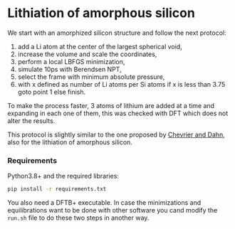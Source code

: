 # Lithiation of amorphous silicon

We start with an amorphized silicon structure and follow the next protocol:

1. add a Li atom at the center of the largest spherical void,
2. increase the volume and scale the coordinates,
3. perform a local LBFGS minimization,
4. simulate 10ps with Berendsen NPT,
5. select the frame with minimum absolute pressure,
6. with x defined as number of Li atoms per Si atoms if x is less than 3.75 goto point 1 else finish.

To make the process faster, 3 atoms of lithium are added at a time and expanding
in each one of them, this was checked with DFT which does not alter the results.

This protocol is slightly similar to the one proposed by 
[Chevrier and Dahn](https://doi.org/10.1149/1.3111037), also for the lithiation 
of amorphous silicon.


### Requirements

Python3.8+ and the required libraries:

```bash
pip install -r requirements.txt
```

You also need a DFTB+ executable. In case the minimizations and equilibrations
want to be done with other software you cand modify the `run.sh` file to do these
two steps in another way.
